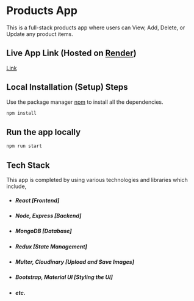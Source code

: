 # Products App

This is a full-stack products app where users can View, Add, Delete, or Update any product items.

## Live App Link (Hosted on [Render](https://dashboard.render.com/))

[Link](https://products-app-backend.onrender.com/)

## Local Installation (Setup) Steps

Use the package manager [npm](https://www.npmjs.com/) to install all the dependencies.

```bash
npm install
```

## Run the app locally

```bash
npm run start
```

## Tech Stack

This app is completed by using various technologies and libraries which include,

- ##### React [Frontend]
- ##### Node, Express [Backend]
- ##### MongoDB [Database]
- ##### Redux [State Management]
- ##### Multer, Cloudinary [Upload and Save Images]
- ##### Bootstrap, Material UI [Styling the UI]
- ##### etc.
